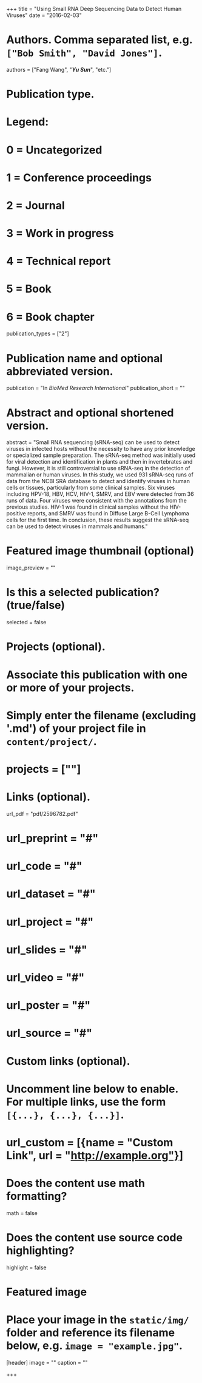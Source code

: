 +++
title = "Using Small RNA Deep Sequencing Data to Detect Human Viruses"
date = "2016-02-03"

# Authors. Comma separated list, e.g. `["Bob Smith", "David Jones"]`.
authors = ["Fang Wang", "***Yu Sun***", "etc."]

# Publication type.
# Legend:
# 0 = Uncategorized
# 1 = Conference proceedings
# 2 = Journal
# 3 = Work in progress
# 4 = Technical report
# 5 = Book
# 6 = Book chapter
publication_types = ["2"]

# Publication name and optional abbreviated version.
publication = "In *BioMed Research International*"
publication_short = ""

# Abstract and optional shortened version.
abstract = "Small RNA sequencing (sRNA-seq) can be used to detect viruses in infected hosts without the necessity to have any prior knowledge or specialized sample preparation. The sRNA-seq method was initially used for viral detection and identification in plants and then in invertebrates and fungi. However, it is still controversial to use sRNA-seq in the detection of mammalian or human viruses. In this study, we used 931 sRNA-seq runs of data from the NCBI SRA database to detect and identify viruses in human cells or tissues, particularly from some clinical samples. Six viruses including HPV-18, HBV, HCV, HIV-1, SMRV, and EBV were detected from 36 runs of data. Four viruses were consistent with the annotations from the previous studies. HIV-1 was found in clinical samples without the HIV-positive reports, and SMRV was found in Diffuse Large B-Cell Lymphoma cells for the first time. In conclusion, these results suggest the sRNA-seq can be used to detect viruses in mammals and humans."

# Featured image thumbnail (optional)
image_preview = ""

# Is this a selected publication? (true/false)
selected = false

# Projects (optional).
#   Associate this publication with one or more of your projects.
#   Simply enter the filename (excluding '.md') of your project file in `content/project/`.
# projects = [""]

# Links (optional).
url_pdf = "pdf/2596782.pdf"
# url_preprint = "#"
# url_code = "#"
# url_dataset = "#"
# url_project = "#"
# url_slides = "#"
# url_video = "#"
# url_poster = "#"
# url_source = "#"

# Custom links (optional).
#   Uncomment line below to enable. For multiple links, use the form `[{...}, {...}, {...}]`.
# url_custom = [{name = "Custom Link", url = "http://example.org"}]

# Does the content use math formatting?
math = false

# Does the content use source code highlighting?
highlight = false

# Featured image
# Place your image in the `static/img/` folder and reference its filename below, e.g. `image = "example.jpg"`.
[header]
image = ""
caption = ""

+++
